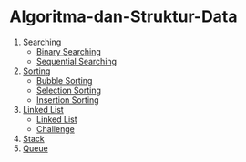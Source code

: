 # Algoritma-dan-Struktur-Data
 1. [Searching](https://github.com/Rio-Arya/Algoritma-dan-Struktur-Data/tree/main/SEARCHING)<br />
    - [Binary Searching](https://github.com/Rio-Arya/Algoritma-dan-Struktur-Data/tree/main/SEARCHING/Binary%20Searching)<br />
    - [Sequential Searching](https://github.com/Rio-Arya/Algoritma-dan-Struktur-Data/tree/main/SEARCHING/Sequential%20Searching)<br />
2. [Sorting](https://github.com/Rio-Arya/Algoritma-dan-Struktur-Data/tree/main/SORTING)<br />
    - [Bubble Sorting](https://github.com/Rio-Arya/Algoritma-dan-Struktur-Data/blob/main/SORTING/Bubble_Sorting.c)<br />
    - [Selection Sorting](https://github.com/Rio-Arya/Algoritma-dan-Struktur-Data/blob/main/SORTING/Selection_Sorting.c)<br />
    - [Insertion Sorting](https://github.com/Rio-Arya/Algoritma-dan-Struktur-Data/blob/main/SORTING/Insertion_Sorting.c)<br />
3. [Linked List](https://github.com/Rio-Arya/Algoritma-dan-Struktur-Data/tree/main/LINKED%20LIST)<br />
    - [Linked List](https://github.com/Rio-Arya/Algoritma-dan-Struktur-Data/blob/main/LINKED%20LIST/Linked%20List.c)<br />
    - [Challenge](https://github.com/Rio-Arya/Algoritma-dan-Struktur-Data/blob/main/LINKED%20LIST/Challenge%20Linked%20List.c)<br />
4. [Stack](https://github.com/Rio-Arya/Algoritma-dan-Struktur-Data/blob/main/STACK/STACK.c)<br />
5. [Queue](https://github.com/Rio-Arya/Algoritma-dan-Struktur-Data/blob/main/QUEUE/QUEUE.c)<br />

